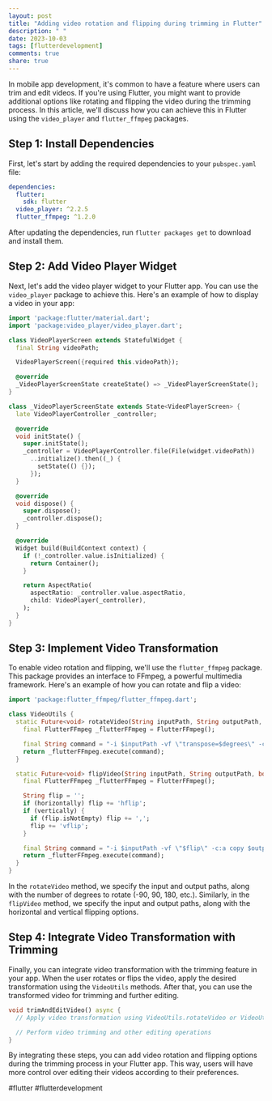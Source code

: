 ```yaml
---
layout: post
title: "Adding video rotation and flipping during trimming in Flutter"
description: " "
date: 2023-10-03
tags: [flutterdevelopment]
comments: true
share: true
---
```


In mobile app development, it's common to have a feature where users can trim and edit videos. If you're using Flutter, you might want to provide additional options like rotating and flipping the video during the trimming process. In this article, we'll discuss how you can achieve this in Flutter using the `video_player` and `flutter_ffmpeg` packages.

## Step 1: Install Dependencies

First, let's start by adding the required dependencies to your `pubspec.yaml` file:

```yaml
dependencies:
  flutter:
    sdk: flutter
  video_player: ^2.2.5
  flutter_ffmpeg: ^1.2.0
```

After updating the dependencies, run `flutter packages get` to download and install them.

## Step 2: Add Video Player Widget

Next, let's add the video player widget to your Flutter app. You can use the `video_player` package to achieve this. Here's an example of how to display a video in your app:

```dart
import 'package:flutter/material.dart';
import 'package:video_player/video_player.dart';

class VideoPlayerScreen extends StatefulWidget {
  final String videoPath;

  VideoPlayerScreen({required this.videoPath});

  @override
  _VideoPlayerScreenState createState() => _VideoPlayerScreenState();
}

class _VideoPlayerScreenState extends State<VideoPlayerScreen> {
  late VideoPlayerController _controller;

  @override
  void initState() {
    super.initState();
    _controller = VideoPlayerController.file(File(widget.videoPath))
      ..initialize().then((_) {
        setState(() {});
      });
  }

  @override
  void dispose() {
    super.dispose();
    _controller.dispose();
  }

  @override
  Widget build(BuildContext context) {
    if (!_controller.value.isInitialized) {
      return Container();
    }

    return AspectRatio(
      aspectRatio: _controller.value.aspectRatio,
      child: VideoPlayer(_controller),
    );
  }
}
```

## Step 3: Implement Video Transformation

To enable video rotation and flipping, we'll use the `flutter_ffmpeg` package. This package provides an interface to FFmpeg, a powerful multimedia framework. Here's an example of how you can rotate and flip a video:

```dart
import 'package:flutter_ffmpeg/flutter_ffmpeg.dart';

class VideoUtils {
  static Future<void> rotateVideo(String inputPath, String outputPath, int degrees) async {
    final FlutterFFmpeg _flutterFFmpeg = FlutterFFmpeg();

    final String command = "-i $inputPath -vf \"transpose=$degrees\" -c:a copy $outputPath";
    return _flutterFFmpeg.execute(command);
  }

  static Future<void> flipVideo(String inputPath, String outputPath, bool horizontally, bool vertically) async {
    final FlutterFFmpeg _flutterFFmpeg = FlutterFFmpeg();

    String flip = '';
    if (horizontally) flip += 'hflip';
    if (vertically) {
      if (flip.isNotEmpty) flip += ',';
      flip += 'vflip';
    }

    final String command = "-i $inputPath -vf \"$flip\" -c:a copy $outputPath";
    return _flutterFFmpeg.execute(command);
  }
}
```

In the `rotateVideo` method, we specify the input and output paths, along with the number of degrees to rotate (-90, 90, 180, etc.). Similarly, in the `flipVideo` method, we specify the input and output paths, along with the horizontal and vertical flipping options.

## Step 4: Integrate Video Transformation with Trimming

Finally, you can integrate video transformation with the trimming feature in your app. When the user rotates or flips the video, apply the desired transformation using the `VideoUtils` methods. After that, you can use the transformed video for trimming and further editing.

```dart
void trimAndEditVideo() async {
  // Apply video transformation using VideoUtils.rotateVideo or VideoUtils.flipVideo

  // Perform video trimming and other editing operations
}
```

By integrating these steps, you can add video rotation and flipping options during the trimming process in your Flutter app. This way, users will have more control over editing their videos according to their preferences.

#flutter #flutterdevelopment